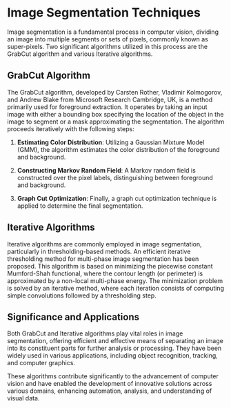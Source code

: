 # Image Segmentation Techniques

Image segmentation is a fundamental process in computer vision, dividing an image into multiple segments or sets of pixels, commonly known as super-pixels. Two significant algorithms utilized in this process are the GrabCut algorithm and various Iterative algorithms.

## GrabCut Algorithm

The GrabCut algorithm, developed by Carsten Rother, Vladimir Kolmogorov, and Andrew Blake from Microsoft Research Cambridge, UK, is a method primarily used for foreground extraction. It operates by taking an input image with either a bounding box specifying the location of the object in the image to segment or a mask approximating the segmentation. The algorithm proceeds iteratively with the following steps:

1. **Estimating Color Distribution**: Utilizing a Gaussian Mixture Model (GMM), the algorithm estimates the color distribution of the foreground and background.
  
2. **Constructing Markov Random Field**: A Markov random field is constructed over the pixel labels, distinguishing between foreground and background.

3. **Graph Cut Optimization**: Finally, a graph cut optimization technique is applied to determine the final segmentation.

## Iterative Algorithms

Iterative algorithms are commonly employed in image segmentation, particularly in thresholding-based methods. An efficient iterative thresholding method for multi-phase image segmentation has been proposed. This algorithm is based on minimizing the piecewise constant Mumford-Shah functional, where the contour length (or perimeter) is approximated by a non-local multi-phase energy. The minimization problem is solved by an iterative method, where each iteration consists of computing simple convolutions followed by a thresholding step.

## Significance and Applications

Both GrabCut and Iterative algorithms play vital roles in image segmentation, offering efficient and effective means of separating an image into its constituent parts for further analysis or processing. They have been widely used in various applications, including object recognition, tracking, and computer graphics.

These algorithms contribute significantly to the advancement of computer vision and have enabled the development of innovative solutions across various domains, enhancing automation, analysis, and understanding of visual data.
